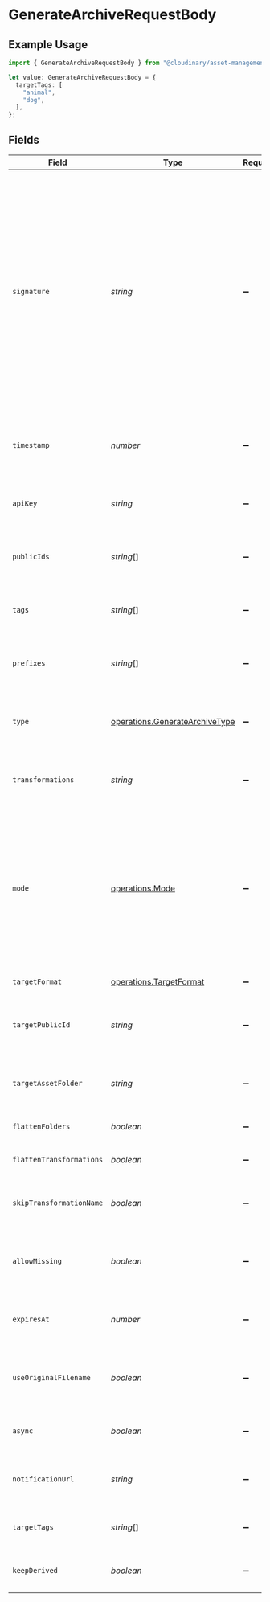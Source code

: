 # GenerateArchiveRequestBody

## Example Usage

```typescript
import { GenerateArchiveRequestBody } from "@cloudinary/asset-management/models/operations";

let value: GenerateArchiveRequestBody = {
  targetTags: [
    "animal",
    "dog",
  ],
};
```

## Fields

| Field                                                                                                                                                                                                                                                                                                                                                                                                                                        | Type                                                                                                                                                                                                                                                                                                                                                                                                                                         | Required                                                                                                                                                                                                                                                                                                                                                                                                                                     | Description                                                                                                                                                                                                                                                                                                                                                                                                                                  | Example                                                                                                                                                                                                                                                                                                                                                                                                                                      |
| -------------------------------------------------------------------------------------------------------------------------------------------------------------------------------------------------------------------------------------------------------------------------------------------------------------------------------------------------------------------------------------------------------------------------------------------- | -------------------------------------------------------------------------------------------------------------------------------------------------------------------------------------------------------------------------------------------------------------------------------------------------------------------------------------------------------------------------------------------------------------------------------------------- | -------------------------------------------------------------------------------------------------------------------------------------------------------------------------------------------------------------------------------------------------------------------------------------------------------------------------------------------------------------------------------------------------------------------------------------------- | -------------------------------------------------------------------------------------------------------------------------------------------------------------------------------------------------------------------------------------------------------------------------------------------------------------------------------------------------------------------------------------------------------------------------------------------- | -------------------------------------------------------------------------------------------------------------------------------------------------------------------------------------------------------------------------------------------------------------------------------------------------------------------------------------------------------------------------------------------------------------------------------------------- |
| `signature`                                                                                                                                                                                                                                                                                                                                                                                                                                  | *string*                                                                                                                                                                                                                                                                                                                                                                                                                                     | :heavy_minus_sign:                                                                                                                                                                                                                                                                                                                                                                                                                           | (Required for signed REST API calls) Used to authenticate the request and based on the parameters you use in the request. When using the Cloudinary SDKs for signed requests, the signature is automatically generated and added to the request. If you manually generate your own signed POST request, you need to manually generate the signature parameter and add it to the request together with the api_key and timestamp parameters.<br/> |                                                                                                                                                                                                                                                                                                                                                                                                                                              |
| `timestamp`                                                                                                                                                                                                                                                                                                                                                                                                                                  | *number*                                                                                                                                                                                                                                                                                                                                                                                                                                     | :heavy_minus_sign:                                                                                                                                                                                                                                                                                                                                                                                                                           | The timestamp to use for the request in unix time. This is automatically computed by the Cloudinary's SDKs.                                                                                                                                                                                                                                                                                                                                  |                                                                                                                                                                                                                                                                                                                                                                                                                                              |
| `apiKey`                                                                                                                                                                                                                                                                                                                                                                                                                                     | *string*                                                                                                                                                                                                                                                                                                                                                                                                                                     | :heavy_minus_sign:                                                                                                                                                                                                                                                                                                                                                                                                                           | The API key to use for the request. This is automatically computed by the Cloudinary's SDKs.                                                                                                                                                                                                                                                                                                                                                 |                                                                                                                                                                                                                                                                                                                                                                                                                                              |
| `publicIds`                                                                                                                                                                                                                                                                                                                                                                                                                                  | *string*[]                                                                                                                                                                                                                                                                                                                                                                                                                                   | :heavy_minus_sign:                                                                                                                                                                                                                                                                                                                                                                                                                           | The list of public IDs to include in the archive. Up to 1000 public IDs are supported.                                                                                                                                                                                                                                                                                                                                                       |                                                                                                                                                                                                                                                                                                                                                                                                                                              |
| `tags`                                                                                                                                                                                                                                                                                                                                                                                                                                       | *string*[]                                                                                                                                                                                                                                                                                                                                                                                                                                   | :heavy_minus_sign:                                                                                                                                                                                                                                                                                                                                                                                                                           | A tag to use for selecting assets to include in the archive. Up to 20 tags are supported.                                                                                                                                                                                                                                                                                                                                                    |                                                                                                                                                                                                                                                                                                                                                                                                                                              |
| `prefixes`                                                                                                                                                                                                                                                                                                                                                                                                                                   | *string*[]                                                                                                                                                                                                                                                                                                                                                                                                                                   | :heavy_minus_sign:                                                                                                                                                                                                                                                                                                                                                                                                                           | Select all assets where the public ID starts with this prefix. Up to 20 prefixes are supported.                                                                                                                                                                                                                                                                                                                                              |                                                                                                                                                                                                                                                                                                                                                                                                                                              |
| `type`                                                                                                                                                                                                                                                                                                                                                                                                                                       | [operations.GenerateArchiveType](../../models/operations/generatearchivetype.md)                                                                                                                                                                                                                                                                                                                                                             | :heavy_minus_sign:                                                                                                                                                                                                                                                                                                                                                                                                                           | The specific file type of assets to include in the archive. Not applicable when "resource_type" is "all".                                                                                                                                                                                                                                                                                                                                    |                                                                                                                                                                                                                                                                                                                                                                                                                                              |
| `transformations`                                                                                                                                                                                                                                                                                                                                                                                                                            | *string*                                                                                                                                                                                                                                                                                                                                                                                                                                     | :heavy_minus_sign:                                                                                                                                                                                                                                                                                                                                                                                                                           | The transformations to apply to the assets before including them in the archive (separated by "\|").                                                                                                                                                                                                                                                                                                                                         |                                                                                                                                                                                                                                                                                                                                                                                                                                              |
| `mode`                                                                                                                                                                                                                                                                                                                                                                                                                                       | [operations.Mode](../../models/operations/mode.md)                                                                                                                                                                                                                                                                                                                                                                                           | :heavy_minus_sign:                                                                                                                                                                                                                                                                                                                                                                                                                           | The method for generating and delivering the archive. Options:<br/>download - Generates and delivers the archive file without storing it<br/>create - Creates and stores the archive as a raw asset, returning URLs in the response<br/>create_and_download - Creates, stores, and delivers the archive file<br/>                                                                                                                            |                                                                                                                                                                                                                                                                                                                                                                                                                                              |
| `targetFormat`                                                                                                                                                                                                                                                                                                                                                                                                                               | [operations.TargetFormat](../../models/operations/targetformat.md)                                                                                                                                                                                                                                                                                                                                                                           | :heavy_minus_sign:                                                                                                                                                                                                                                                                                                                                                                                                                           | The format of the generated archive.                                                                                                                                                                                                                                                                                                                                                                                                         |                                                                                                                                                                                                                                                                                                                                                                                                                                              |
| `targetPublicId`                                                                                                                                                                                                                                                                                                                                                                                                                             | *string*                                                                                                                                                                                                                                                                                                                                                                                                                                     | :heavy_minus_sign:                                                                                                                                                                                                                                                                                                                                                                                                                           | The public ID to assign to the generated archive, or the filename of the downloaded archive file.                                                                                                                                                                                                                                                                                                                                            |                                                                                                                                                                                                                                                                                                                                                                                                                                              |
| `targetAssetFolder`                                                                                                                                                                                                                                                                                                                                                                                                                          | *string*                                                                                                                                                                                                                                                                                                                                                                                                                                     | :heavy_minus_sign:                                                                                                                                                                                                                                                                                                                                                                                                                           | The folder in your product environment where the generated archive should be stored.                                                                                                                                                                                                                                                                                                                                                         |                                                                                                                                                                                                                                                                                                                                                                                                                                              |
| `flattenFolders`                                                                                                                                                                                                                                                                                                                                                                                                                             | *boolean*                                                                                                                                                                                                                                                                                                                                                                                                                                    | :heavy_minus_sign:                                                                                                                                                                                                                                                                                                                                                                                                                           | Whether to flatten all files to be in the root of the archive file.                                                                                                                                                                                                                                                                                                                                                                          |                                                                                                                                                                                                                                                                                                                                                                                                                                              |
| `flattenTransformations`                                                                                                                                                                                                                                                                                                                                                                                                                     | *boolean*                                                                                                                                                                                                                                                                                                                                                                                                                                    | :heavy_minus_sign:                                                                                                                                                                                                                                                                                                                                                                                                                           | Whether to flatten the folder structure of the derived assets.                                                                                                                                                                                                                                                                                                                                                                               |                                                                                                                                                                                                                                                                                                                                                                                                                                              |
| `skipTransformationName`                                                                                                                                                                                                                                                                                                                                                                                                                     | *boolean*                                                                                                                                                                                                                                                                                                                                                                                                                                    | :heavy_minus_sign:                                                                                                                                                                                                                                                                                                                                                                                                                           | Whether to skip adding the transformation details to the file names in the archive.                                                                                                                                                                                                                                                                                                                                                          |                                                                                                                                                                                                                                                                                                                                                                                                                                              |
| `allowMissing`                                                                                                                                                                                                                                                                                                                                                                                                                               | *boolean*                                                                                                                                                                                                                                                                                                                                                                                                                                    | :heavy_minus_sign:                                                                                                                                                                                                                                                                                                                                                                                                                           | Whether to allow missing assets in the archive. If false, the operation will fail if any asset is not found.                                                                                                                                                                                                                                                                                                                                 |                                                                                                                                                                                                                                                                                                                                                                                                                                              |
| `expiresAt`                                                                                                                                                                                                                                                                                                                                                                                                                                  | *number*                                                                                                                                                                                                                                                                                                                                                                                                                                     | :heavy_minus_sign:                                                                                                                                                                                                                                                                                                                                                                                                                           | ("download" mode only) Unix timestamp indicating when the generated archive URL should expire.                                                                                                                                                                                                                                                                                                                                               |                                                                                                                                                                                                                                                                                                                                                                                                                                              |
| `useOriginalFilename`                                                                                                                                                                                                                                                                                                                                                                                                                        | *boolean*                                                                                                                                                                                                                                                                                                                                                                                                                                    | :heavy_minus_sign:                                                                                                                                                                                                                                                                                                                                                                                                                           | Whether to use the original filenames of the assets in the archive instead of public IDs (when available).                                                                                                                                                                                                                                                                                                                                   |                                                                                                                                                                                                                                                                                                                                                                                                                                              |
| `async`                                                                                                                                                                                                                                                                                                                                                                                                                                      | *boolean*                                                                                                                                                                                                                                                                                                                                                                                                                                    | :heavy_minus_sign:                                                                                                                                                                                                                                                                                                                                                                                                                           | ("create" mode only), specifies whether to generate the archive asynchronously.                                                                                                                                                                                                                                                                                                                                                              |                                                                                                                                                                                                                                                                                                                                                                                                                                              |
| `notificationUrl`                                                                                                                                                                                                                                                                                                                                                                                                                            | *string*                                                                                                                                                                                                                                                                                                                                                                                                                                     | :heavy_minus_sign:                                                                                                                                                                                                                                                                                                                                                                                                                           | ("create" mode only), specifies the URL to notify when the archive generation is complete.                                                                                                                                                                                                                                                                                                                                                   |                                                                                                                                                                                                                                                                                                                                                                                                                                              |
| `targetTags`                                                                                                                                                                                                                                                                                                                                                                                                                                 | *string*[]                                                                                                                                                                                                                                                                                                                                                                                                                                   | :heavy_minus_sign:                                                                                                                                                                                                                                                                                                                                                                                                                           | A list of tag names to assign to the generated archive.                                                                                                                                                                                                                                                                                                                                                                                      | [<br/>"animal",<br/>"dog"<br/>]                                                                                                                                                                                                                                                                                                                                                                                                              |
| `keepDerived`                                                                                                                                                                                                                                                                                                                                                                                                                                | *boolean*                                                                                                                                                                                                                                                                                                                                                                                                                                    | :heavy_minus_sign:                                                                                                                                                                                                                                                                                                                                                                                                                           | Whether to keep the derived assets used for generating the archive.                                                                                                                                                                                                                                                                                                                                                                          |                                                                                                                                                                                                                                                                                                                                                                                                                                              |